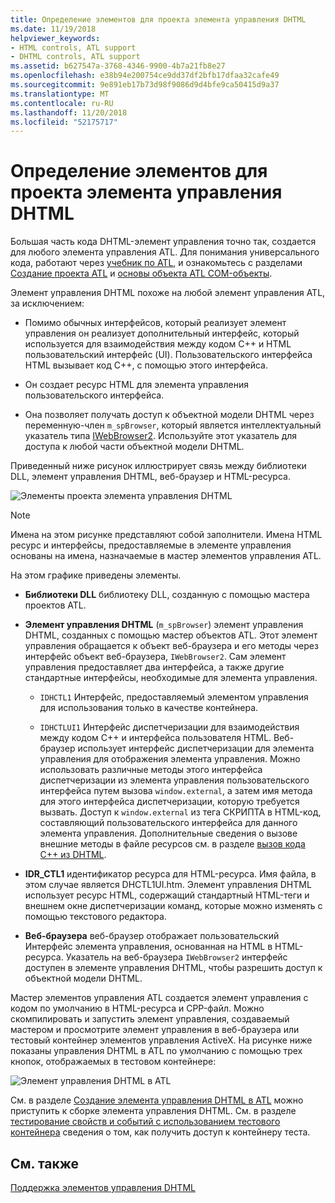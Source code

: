 ```yaml
---
title: Определение элементов для проекта элемента управления DHTML
ms.date: 11/19/2018
helpviewer_keywords:
- HTML controls, ATL support
- DHTML controls, ATL support
ms.assetid: b627547a-3768-4346-9900-4b7a21fb8e27
ms.openlocfilehash: e38b94e200754ce9dd37df2bfb17dfaa32cafe49
ms.sourcegitcommit: 9e891eb17b73d98f9086d9d4bfe9ca50415d9a37
ms.translationtype: MT
ms.contentlocale: ru-RU
ms.lasthandoff: 11/20/2018
ms.locfileid: "52175717"
---
```

# <a name="identifying-the-elements-of-the-dhtml-control-project"></a>Определение элементов для проекта элемента управления DHTML

Большая часть кода DHTML-элемент управления точно так, создается для любого элемента управления ATL. Для понимания универсального кода, работают через [учебник по ATL](../atl/active-template-library-atl-tutorial.md), и ознакомьтесь с разделами [Создание проекта ATL](../atl/reference/creating-an-atl-project.md) и [основы объекта ATL COM-объекты](../atl/fundamentals-of-atl-com-objects.md).

Элемент управления DHTML похоже на любой элемент управления ATL, за исключением:

- Помимо обычных интерфейсов, который реализует элемент управления он реализует дополнительный интерфейс, который используется для взаимодействия между кодом C++ и HTML пользовательский интерфейс (UI). Пользовательского интерфейса HTML вызывает код C++, с помощью этого интерфейса.

- Он создает ресурс HTML для элемента управления пользовательского интерфейса.

- Она позволяет получать доступ к объектной модели DHTML через переменную-член `m_spBrowser`, который является интеллектуальный указатель типа [IWebBrowser2](https://msdn.microsoft.com/library/aa752127.aspx). Используйте этот указатель для доступа к любой части объектной модели DHTML.

Приведенный ниже рисунок иллюстрирует связь между библиотеки DLL, элемент управления DHTML, веб-браузер и HTML-ресурса.

![Элементы проекта элемента управления DHTML](../atl/media/vc52en1.gif "элементы проекта элемента управления DHTML")

> [!NOTE]
>  Имена на этом рисунке представляют собой заполнители. Имена HTML ресурс и интерфейсы, предоставляемые в элементе управления основаны на имена, назначаемые в мастер элементов управления ATL.

На этом графике приведены элементы.

- **Библиотеки DLL** библиотеку DLL, созданную с помощью мастера проектов ATL.

- **Элемент управления DHTML** (`m_spBrowser`) элемент управления DHTML, созданных с помощью мастер объектов ATL. Этот элемент управления обращается к объект веб-браузера и его методы через интерфейс объект веб-браузера, `IWebBrowser2`. Сам элемент управления предоставляет два интерфейса, а также другие стандартные интерфейсы, необходимые для элемента управления.

   - `IDHCTL1` Интерфейс, предоставляемый элементом управления для использования только в качестве контейнера.

   - `IDHCTLUI1` Интерфейс диспетчеризации для взаимодействия между кодом C++ и интерфейса пользователя HTML. Веб-браузер использует интерфейс диспетчеризации для элемента управления для отображения элемента управления. Можно использовать различные методы этого интерфейса диспетчеризации из элемента управления пользовательского интерфейса путем вызова `window.external`, а затем имя метода для этого интерфейса диспетчеризации, которую требуется вызвать. Доступ к `window.external` из тега СКРИПТА в HTML-код, составляющий пользовательского интерфейса для данного элемента управления. Дополнительные сведения о вызове внешние методы в файле ресурсов см. в разделе [вызов кода C++ из DHTML](../atl/calling-cpp-code-from-dhtml.md).

- **IDR_CTL1** идентификатор ресурса для HTML-ресурса. Имя файла, в этом случае является DHCTL1UI.htm. Элемент управления DHTML использует ресурс HTML, содержащий стандартный HTML-теги и внешнем окне диспетчеризации команд, которые можно изменять с помощью текстового редактора.

- **Веб-браузера** веб-браузер отображает пользовательский Интерфейс элемента управления, основанная на HTML в HTML-ресурса. Указатель на веб-браузера `IWebBrowser2` интерфейс доступен в элементе управления DHTML, чтобы разрешить доступ к объектной модели DHTML.

Мастер элементов управления ATL создается элемент управления с кодом по умолчанию в HTML-ресурса и CPP-файл. Можно скомпилировать и запустить элемент управления, создаваемый мастером и просмотрите элемент управления в веб-браузера или тестовый контейнер элементов управления ActiveX. На рисунке ниже показаны управления DHTML в ATL по умолчанию с помощью трех кнопок, отображаемых в тестовом контейнере:

![Элемент управления DHTML в ATL](../atl/media/vc52en2.gif "управления DHTML в ATL")

См. в разделе [Создание элемента управления DHTML в ATL](../atl/creating-an-atl-dhtml-control.md) можно приступить к сборке элемента управления DHTML. См. в разделе [тестирование свойств и событий с использованием тестового контейнера](../mfc/testing-properties-and-events-with-test-container.md) сведения о том, как получить доступ к контейнеру теста.

## <a name="see-also"></a>См. также

[Поддержка элементов управления DHTML](../atl/atl-support-for-dhtml-controls.md)


